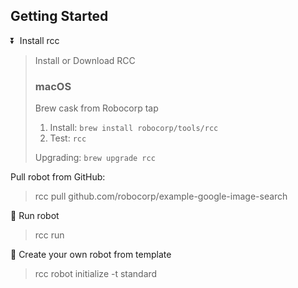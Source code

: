 ## Getting Started

⏬  Install rcc

> Install or Download RCC
> 
> 
> ### macOS
> 
> Brew cask from Robocorp tap
> 
> 1. Install: `brew install robocorp/tools/rcc`
> 2. Test: `rcc`
> 
> Upgrading: `brew upgrade rcc`
> 

Pull robot from GitHub:

> rcc pull github.com/robocorp/example-google-image-search
> 

🏃 Run robot

> rcc run
> 

🐣 Create your own robot from template

> rcc robot initialize -t standard
>